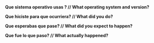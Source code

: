 **Que sistema operativo usas ? // What operating system and version?**

**Que hiciste para que ocurriera? // What did you do?**

**Que esperabas que pase? // What did you expect to happen?**

**Que fue lo que paso? // What actually happened?**
